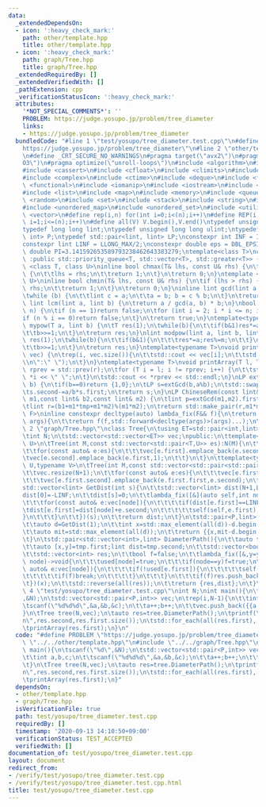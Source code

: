 ```yaml
---
data:
  _extendedDependsOn:
  - icon: ':heavy_check_mark:'
    path: other/template.hpp
    title: other/template.hpp
  - icon: ':heavy_check_mark:'
    path: graph/Tree.hpp
    title: graph/Tree.hpp
  _extendedRequiredBy: []
  _extendedVerifiedWith: []
  _pathExtension: cpp
  _verificationStatusIcon: ':heavy_check_mark:'
  attributes:
    '*NOT_SPECIAL_COMMENTS*': ''
    PROBLEM: https://judge.yosupo.jp/problem/tree_diameter
    links:
    - https://judge.yosupo.jp/problem/tree_diameter
  bundledCode: "#line 1 \"test/yosupo/tree_diameter.test.cpp\"\n#define PROBLEM \"\
    https://judge.yosupo.jp/problem/tree_diameter\"\n#line 2 \"other/template.hpp\"\
    \n#define _CRT_SECURE_NO_WARNINGS\n#pragma target(\"avx2\")\n#pragma optimize(\"\
    O3\")\n#pragma optimize(\"unroll-loops\")\n#include <algorithm>\n#include <bitset>\n\
    #include <cassert>\n#include <cfloat>\n#include <climits>\n#include <cmath>\n\
    #include <complex>\n#include <ctime>\n#include <deque>\n#include <fstream>\n#include\
    \ <functional>\n#include <iomanip>\n#include <iostream>\n#include <iterator>\n\
    #include <list>\n#include <map>\n#include <memory>\n#include <queue>\n#include\
    \ <random>\n#include <set>\n#include <stack>\n#include <string>\n#include <string.h>\n\
    #include <unordered_map>\n#include <unordered_set>\n#include <utility>\n#include\
    \ <vector>\n#define rep(i,n) for(int i=0;i<(n);i++)\n#define REP(i,n) for(int\
    \ i=1;i<=(n);i++)\n#define all(V) V.begin(),V.end()\ntypedef unsigned int uint;\n\
    typedef long long lint;\ntypedef unsigned long long ulint;\ntypedef std::pair<int,\
    \ int> P;\ntypedef std::pair<lint, lint> LP;\nconstexpr int INF = INT_MAX/2;\n\
    constexpr lint LINF = LLONG_MAX/2;\nconstexpr double eps = DBL_EPSILON;\nconstexpr\
    \ double PI=3.141592653589793238462643383279;\ntemplate<class T>\nclass prique\
    \ :public std::priority_queue<T, std::vector<T>, std::greater<T>> {};\ntemplate\
    \ <class T, class U>\ninline bool chmax(T& lhs, const U& rhs) {\n\tif (lhs < rhs)\
    \ {\n\t\tlhs = rhs;\n\t\treturn 1;\n\t}\n\treturn 0;\n}\ntemplate <class T, class\
    \ U>\ninline bool chmin(T& lhs, const U& rhs) {\n\tif (lhs > rhs) {\n\t\tlhs =\
    \ rhs;\n\t\treturn 1;\n\t}\n\treturn 0;\n}\ninline lint gcd(lint a, lint b) {\n\
    \twhile (b) {\n\t\tlint c = a;\n\t\ta = b; b = c % b;\n\t}\n\treturn a;\n}\ninline\
    \ lint lcm(lint a, lint b) {\n\treturn a / gcd(a, b) * b;\n}\nbool isprime(lint\
    \ n) {\n\tif (n == 1)return false;\n\tfor (int i = 2; i * i <= n; i++) {\n\t\t\
    if (n % i == 0)return false;\n\t}\n\treturn true;\n}\ntemplate<typename T>\nT\
    \ mypow(T a, lint b) {\n\tT res(1);\n\twhile(b){\n\t\tif(b&1)res*=a;\n\t\ta*=a;\n\
    \t\tb>>=1;\n\t}\n\treturn res;\n}\nlint modpow(lint a, lint b, lint m) {\n\tlint\
    \ res(1);\n\twhile(b){\n\t\tif(b&1){\n\t\t\tres*=a;res%=m;\n\t\t}\n\t\ta*=a;a%=m;\n\
    \t\tb>>=1;\n\t}\n\treturn res;\n}\ntemplate<typename T>\nvoid printArray(std::vector<T>&\
    \ vec) {\n\trep(i, vec.size()){\n\t\tstd::cout << vec[i];\n\t\tstd::cout<<(i==(int)vec.size()-1?\"\
    \\n\":\" \");\n\t}\n}\ntemplate<typename T>\nvoid printArray(T l, T r) {\n\tT\
    \ rprev = std::prev(r);\n\tfor (T i = l; i != rprev; i++) {\n\t\tstd::cout <<\
    \ *i << \" \";\n\t}\n\tstd::cout << *rprev << std::endl;\n}\nLP extGcd(lint a,lint\
    \ b) {\n\tif(b==0)return {1,0};\n\tLP s=extGcd(b,a%b);\n\tstd::swap(s.first,s.second);\n\
    \ts.second-=a/b*s.first;\n\treturn s;\n}\nLP ChineseRem(const lint& b1,const lint&\
    \ m1,const lint& b2,const lint& m2) {\n\tlint p=extGcd(m1,m2).first;\n\tlint tmp=(b2-b1)*p%m2;\n\
    \tlint r=(b1+m1*tmp+m1*m2)%(m1*m2);\n\treturn std::make_pair(r,m1*m2);\n}\ntemplate<typename\
    \ F>\ninline constexpr decltype(auto) lambda_fix(F&& f){\n\treturn [f=std::forward<F>(f)](auto&&...\
    \ args){\n\t\treturn f(f,std::forward<decltype(args)>(args)...);\n\t};\n}\n#line\
    \ 2 \"graph/Tree.hpp\"\nclass Tree{\n\tusing ET=std::pair<int,lint>;\nprivate:\n\
    \tint N;\n\tstd::vector<std::vector<ET>> vec;\npublic:\n\ttemplate<typename T,typename\
    \ U>\n\tTree(int M,const std::vector<std::pair<T,U>> es):N(M){\n\t\tvec.resize(N+1);\n\
    \t\tfor(const auto& e:es){\n\t\t\tvec[e.first].emplace_back(e.second,1);\n\t\t\
    \tvec[e.second].emplace_back(e.first,1);\n\t\t}\n\t}\n\ttemplate<typename T,typename\
    \ U,typename V>\n\tTree(int M,const std::vector<std::pair<std::pair<T,U>,V>> es):N(M){\n\
    \t\tvec.resize(N+1);\n\t\tfor(const auto& e:es){\n\t\t\tvec[e.first.first].emplace_back(e.first.second,e.second);\n\
    \t\t\tvec[e.first.second].emplace_back(e.first.first,e.second);\n\t\t}\n\t}\n\t\
    std::vector<lint> GetDist(int s){\n\t\tstd::vector<lint> dist(N+1,LINF);\n\t\t\
    dist[0]=-LINF;\n\t\tdist[s]=0;\n\t\tlambda_fix([&](auto self,int node)->void{\n\
    \t\t\tfor(const auto& e:vec[node]){\n\t\t\t\tif(dist[e.first]==LINF){\n\t\t\t\t\
    \tdist[e.first]=dist[node]+e.second;\n\t\t\t\t\tself(self,e.first);\n\t\t\t\t\
    }\n\t\t\t}\n\t\t})(s);\n\t\treturn dist;\n\t}\n\tstd::pair<P,lint> Diameter(){\n\
    \t\tauto d=GetDist(1);\n\t\tint x=std::max_element(all(d))-d.begin();\n\t\td=GetDist(x);\n\
    \t\tauto mit=std::max_element(all(d));\n\t\treturn {{x,mit-d.begin()},*mit};\n\
    \t}\n\tstd::pair<std::vector<int>,lint> DiameterPath(){\n\t\tauto tmp=Diameter();\n\
    \t\tauto [x,y]=tmp.first;lint dist=tmp.second;\n\t\tstd::vector<bool> used(N+1);\n\
    \t\tstd::vector<int> res;\n\t\tbool f=false;\n\t\tlambda_fix([&,y=y](auto self,int\
    \ node)->void{\n\t\t\tused[node]=true;\n\t\t\tif(node==y)f=true;\n\t\t\tfor(const\
    \ auto& e:vec[node]){\n\t\t\t\tif(!used[e.first]){\n\t\t\t\t\tself(self,e.first);\n\
    \t\t\t\t\tif(f)break;\n\t\t\t\t}\n\t\t\t}\n\t\t\tif(f)res.push_back(node);\n\t\
    \t})(x);\n\t\tstd::reverse(all(res));\n\t\treturn {res,dist};\n\t}\n};\n#line\
    \ 4 \"test/yosupo/tree_diameter.test.cpp\"\nint N;\nint main(){\n\tscanf(\"%d\"\
    ,&N);\n\tstd::vector<std::pair<P,int>> vec;\n\trep(i,N-1){\n\t\tint a,b,c;\n\t\
    \tscanf(\"%d%d%d\",&a,&b,&c);\n\t\ta++;b++;\n\t\tvec.push_back({{a,b},c});\n\t\
    }\n\tTree tree(N,vec);\n\tauto res=tree.DiameterPath();\n\tprintf(\"%lld %d\\\
    n\",res.second,res.first.size());\n\tstd::for_each(all(res.first),[](int &n){n--;});\n\
    \tprintArray(res.first);\n}\n"
  code: "#define PROBLEM \"https://judge.yosupo.jp/problem/tree_diameter\"\n#include\
    \ \"../../other/template.hpp\"\n#include \"../../graph/Tree.hpp\"\nint N;\nint\
    \ main(){\n\tscanf(\"%d\",&N);\n\tstd::vector<std::pair<P,int>> vec;\n\trep(i,N-1){\n\
    \t\tint a,b,c;\n\t\tscanf(\"%d%d%d\",&a,&b,&c);\n\t\ta++;b++;\n\t\tvec.push_back({{a,b},c});\n\
    \t}\n\tTree tree(N,vec);\n\tauto res=tree.DiameterPath();\n\tprintf(\"%lld %d\\\
    n\",res.second,res.first.size());\n\tstd::for_each(all(res.first),[](int &n){n--;});\n\
    \tprintArray(res.first);\n}"
  dependsOn:
  - other/template.hpp
  - graph/Tree.hpp
  isVerificationFile: true
  path: test/yosupo/tree_diameter.test.cpp
  requiredBy: []
  timestamp: '2020-09-13 14:10:50+09:00'
  verificationStatus: TEST_ACCEPTED
  verifiedWith: []
documentation_of: test/yosupo/tree_diameter.test.cpp
layout: document
redirect_from:
- /verify/test/yosupo/tree_diameter.test.cpp
- /verify/test/yosupo/tree_diameter.test.cpp.html
title: test/yosupo/tree_diameter.test.cpp
---
```

